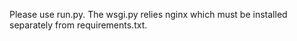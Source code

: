 Please use run.py. The wsgi.py relies nginx which must be installed separately from requirements.txt.